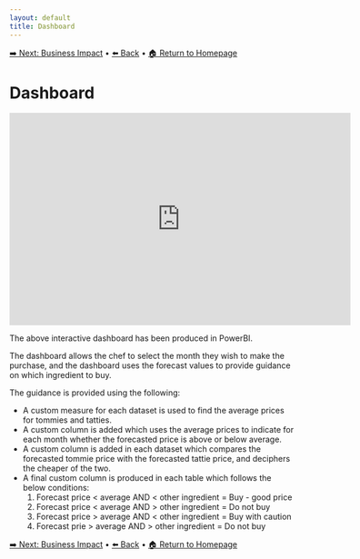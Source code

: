 ```yaml
---
layout: default
title: Dashboard
---
```

[➡️ Next: Business Impact]({{site.baseurl}}/Business-Impact) • [⬅️ Back]({{site.baseurl}}/Analysis) • [🏠 Return to Homepage]({{site.baseurl}}/index)

# Dashboard
<iframe title="Vegetables dashboard" width="600" height="373.5" src="https://app.powerbi.com/view?r=eyJrIjoiOWE5OTFjMDgtYWNiYS00M2FmLTgxOTgtMzljMTg5YzcyMTNiIiwidCI6IjNkZDc2Mzc0LThhNTEtNGZhZS05ZjMyLWQ2OGI5OWI3ZGVjNCJ9" frameborder="0" allowFullScreen="true"></iframe>

The above interactive dashboard has been produced in PowerBI. 

The dashboard allows the chef to select the month they wish to make the purchase, and the dashboard uses the forecast values to provide guidance on which ingredient to buy.

The guidance is provided using the following:
* A custom measure for each dataset is used to find the average prices for tommies and tatties.
* A custom column is added which uses the average prices to indicate for each month whether the forecasted price is above or below average.
* A custom column is added in each dataset which compares the forecasted tommie price with the forecasted tattie price, and deciphers the cheaper of the two.
* A final custom column is produced in each table which follows the below conditions:
    1. Forecast price < average AND < other ingredient = Buy - good price
    2. Forecast price < average AND > other ingredient = Do not buy
    3. Forecast price > average AND < other ingredient = Buy with caution
    4. Forecast prie > average AND > other ingredient = Do not buy


[➡️ Next: Business Impact]({{site.baseurl}}/Business-Impact) • [⬅️ Back]({{site.baseurl}}/Analysis) • [🏠 Return to Homepage]({{site.baseurl}}/index)
